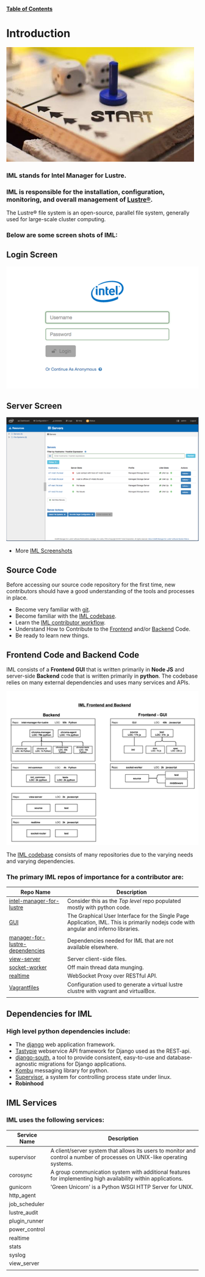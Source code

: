 [**Table of Contents**](index.md)

# Introduction

![beginning](md_Graphics/start_sm.jpg)

### **IML** stands for Intel Manager for Lustre.
### **IML** is responsible for the installation, configuration, monitoring, and overall management of [Lustre®](http://lustre.org/). 

The Lustre® file system is an open-source, parallel file system, generally used for large-scale cluster computing. 

### Below are some screen shots of **IML:**

## Login Screen
![iml_login.png](md_Graphics/iml_login.png)

## Server Screen
![iml_spa.png](md_Graphics/iml_spa.png)

* More [IML Screenshots](IML_Screen_Shots.md)

## Source Code
Before accessing our source code repository for the first time, new contributors should have a good understanding of the tools and processes in place.
* Become very familiar with [git](Git_Reference.md).
* Become familiar with the [IML codebase](https://github.com/intel-hpdd).
* Learn the [IML contributor workflow](IML_Contributor_Workflow.md).
* Understand How to Contribute to the [Frontend](Contribute_To_Frontend_Quick_Guide.md) and/or [Backend](Contribute_To_Backend_Quick_Guide.md) Code.
* Be ready to learn new things.

## Frontend Code and Backend Code
IML consists of a **Frontend GUI** that is written primarily in **Node JS** and server-side **Backend** code that is written primarily in **python**. The codebase relies on many external dependencies and uses many services and APIs.

![iml_flow](md_Graphics/2017_0803_backend_frontend.png)

The [IML codebase](https://github.com/intel-hpdd) consists of many repositories due to the varying needs and varying dependencies.

### The primary IML repos of importance for a contributor are:

| Repo Name | Description |
|-----------|-------------| 
| [intel-manager-for-lustre](https://github.com/intel-hpdd/intel-manager-for-lustre) | Consider this as the *Top level* repo populated mostly with python code. |
| [GUI](https://github.com/intel-hpdd/GUI) | The Graphical User Interface for the Single Page Application, IML. This is primarily nodejs code with angular and inferno libraries. |
| [manager-for-lustre-dependencies](https://github.com/intel-hpdd/manager-for-lustre-dependencies) | Dependencies needed for IML that are not available elsewhere. |
| [view-server](https://github.com/intel-hpdd/view-server) | Server client-side files. |
| [socket-worker](https://github.com/intel-hpdd/socket-worker) | Off main thread data munging.|
| [realtime](https://github.com/intel-hpdd/realtime) | WebSocket Proxy over RESTful API.  |
| [Vagrantfiles](https://github.com/intel-hpdd/Vagrantfiles) | Configuration used to generate a virtual lustre clustre with vagrant and virtualBox.
| | |

## Dependencies for IML
### High level python dependencies include:
* The [django](https://www.djangoproject.com/) web application framework.
* [Tastypie](https://django-tastypie.readthedocs.io/en/latest/) webservice API framework for Django used as the REST-api.
* [django-south](https://south.readthedocs.io/en/latest/), a tool to provide consistent, easy-to-use and database-agnostic migrations for Django applications.
* [Kombu](https://pypi.python.org/pypi/kombu) messaging library for python.
* [Supervisor](http://supervisord.org/), a system for controlling process state under linux.
* **Robinhood** 

## IML Services
### IML uses the following services:

| Service Name | Description |
|-----------|-------------| 
| supervisor | A client/server system that allows its users to monitor and control a number of processes on UNIX-like operating systems. |
| corosync | A group communication system with additional features for implementing high availability within applications. |               
| gunicorn | 'Green Unicorn' is a Python WSGI HTTP Server for UNIX.  | 
| http_agent | | 
| job_scheduler  | |
| lustre_audit | |
| plugin_runner | |
| power_control  | |
| realtime  | |
| stats | |
| syslog | |
| view_server | |
|  | |
  


